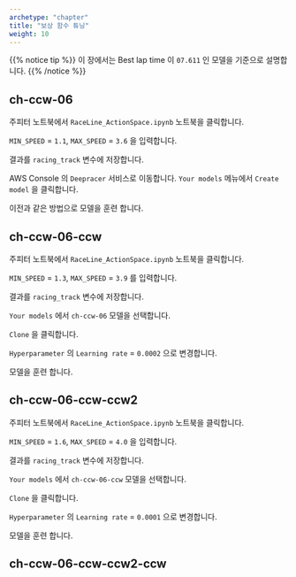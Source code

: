```yaml
---
archetype: "chapter"
title: "보상 함수 튜닝"
weight: 10
---
```


{{% notice tip %}}
이 장에서는 Best lap time 이 `07.611` 인 모델을 기준으로 설명합니다.
{{% /notice %}}

## ch-ccw-06

주피터 노트북에서 `RaceLine_ActionSpace.ipynb` 노트북을 클릭합니다.

`MIN_SPEED` = `1.1`, `MAX_SPEED` = `3.6` 을 입력합니다.

결과를 `racing_track` 변수에 저장합니다.

AWS Console 의 `Deepracer` 서비스로 이동합니다. `Your models` 메뉴에서 `Create model` 을 클릭합니다.

이전과 같은 방법으로 모델을 훈련 합니다.

## ch-ccw-06-ccw

주피터 노트북에서 `RaceLine_ActionSpace.ipynb` 노트북을 클릭합니다.

`MIN_SPEED` = `1.3`, `MAX_SPEED` = `3.9` 를 입력합니다.

결과를 `racing_track` 변수에 저장합니다.

`Your models` 에서 `ch-ccw-06` 모델을 선택합니다.

`Clone` 을 클릭합니다.

`Hyperparameter` 의 `Learning rate`	= `0.0002` 으로 변경합니다.

모델을 훈련 합니다.

## ch-ccw-06-ccw-ccw2

주피터 노트북에서 `RaceLine_ActionSpace.ipynb` 노트북을 클릭합니다.

`MIN_SPEED` = `1.6`, `MAX_SPEED` = `4.0` 을 입력합니다.

결과를 `racing_track` 변수에 저장합니다.

`Your models` 에서 `ch-ccw-06-ccw` 모델을 선택합니다.

`Clone` 을 클릭합니다.

`Hyperparameter` 의 `Learning rate`	= `0.0001` 으로 변경합니다.

모델을 훈련 합니다.

## ch-ccw-06-ccw-ccw2-ccw
